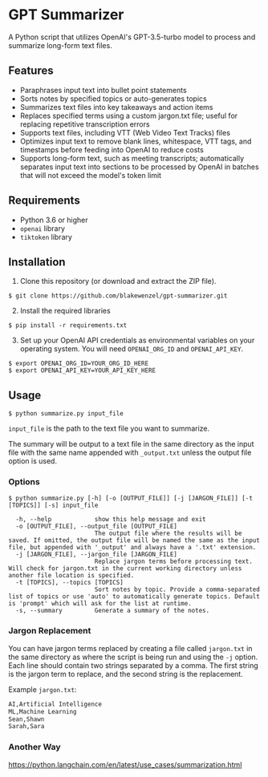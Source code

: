 # GPT Summarizer

A Python script that utilizes OpenAI's GPT-3.5-turbo model to process and summarize long-form text files.

## Features
* Paraphrases input text into bullet point statements
* Sorts notes by specified topics or auto-generates topics
* Summarizes text files into key takeaways and action items
* Replaces specified terms using a custom jargon.txt file; useful for replacing repetitive transcription errors
* Supports text files, including VTT (Web Video Text Tracks) files
* Optimizes input text to remove blank lines, whitespace, VTT tags, and timestamps before feeding into OpenAI to reduce costs
* Supports long-form text, such as meeting transcripts; automatically separates input text into sections to be processed by OpenAI in batches that will not exceed the model's token limit


## Requirements

* Python 3.6 or higher
* `openai` library
* `tiktoken` library

## Installation

1. Clone this repository (or download and extract the ZIP file).
```shell
$ git clone https://github.com/blakewenzel/gpt-summarizer.git
```

2. Install the required libraries
```shell
$ pip install -r requirements.txt
```

3. Set up your OpenAI API credentials as environmental variables on your operating system. You will need `OPENAI_ORG_ID` and `OPENAI_API_KEY`.
```shell
$ export OPENAI_ORG_ID=YOUR_ORG_ID_HERE
$ export OPENAI_API_KEY=YOUR_API_KEY_HERE
```

## Usage
```shell
$ python summarize.py input_file
```

`input_file` is the path to the text file you want to summarize.

The summary will be output to a text file in the same directory as the input file with the same name appended with `_output.txt` unless the output file option is used.

### Options
```shell
$ python summarize.py [-h] [-o [OUTPUT_FILE]] [-j [JARGON_FILE]] [-t [TOPICS]] [-s] input_file
```

```shell
  -h, --help            show this help message and exit
  -o [OUTPUT_FILE], --output_file [OUTPUT_FILE]
                        The output file where the results will be saved. If omitted, the output file will be named the same as the input file, but appended with '_output' and always have a '.txt' extension.
  -j [JARGON_FILE], --jargon_file [JARGON_FILE]
                        Replace jargon terms before processing text. Will check for jargon.txt in the current working directory unless another file location is specified.
  -t [TOPICS], --topics [TOPICS]
                        Sort notes by topic. Provide a comma-separated list of topics or use 'auto' to automatically generate topics. Default is 'prompt' which will ask for the list at runtime.
  -s, --summary         Generate a summary of the notes.
```


### Jargon Replacement

You can have jargon terms replaced by creating a file called `jargon.txt` in the same directory as where the script is being run and using the `-j` option. Each line should contain two strings separated by a comma. The first string is the jargon term to replace, and the second string is the replacement.

Example `jargon.txt`:
```txt
AI,Artificial Intelligence
ML,Machine Learning
Sean,Shawn
Sarah,Sara
```

### Another Way
https://python.langchain.com/en/latest/use_cases/summarization.html

